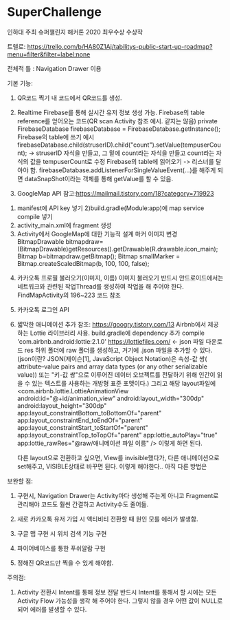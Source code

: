 # SuperChallenge

인하대 주최 슈퍼챌린지 해커톤 2020 최우수상 수상작

트렐로:
https://trello.com/b/HA80Z1Aj/tabilitys-public-start-up-roadmap?menu=filter&filter=label:none

전체적 틀 : Navigation Drawer 이용

기본 기능:
1. QR코드 찍기
  내 코드에서 QR코드를 생성.
  
2. Realtime Firebase를 통해 실시간 유저 정보 생성 가능.
  Firebase의 table reference를 얻어오는 코드(QR scan Activity 참조 예시. 같지는 않음)
    private FirebaseDatabase firebaseDatabase = FirebaseDatabase.getInstance();
  Firebase의 table에 쓰기 예시
    firebaseDatabase.child(struserID).child("count").setValue(tempuserCount); 
    -> struserID 자식을 만들고, 그 밑에 count라는 자식을 만들고 count라는 자식의 값을 tempuserCount로 수정 
  Firebase의 table에 읽어오기
    -> 리스너를 달아야 함.
    firebaseDatabase.addListenerForSingleValueEvent(...)를 해주게 되면 dataSnapShot이라는 객체를 통해 getValue를 할 수 있음.
    
3. GoogleMap API
  참고:https://mailmail.tistory.com/18?category=719923
  1) manifest에 API key 넣기
  2)build.gradle(Module:app)에 map service compile 넣기
  3) activity_main.xml에 fragment 생성
  4) Activity에서 GoogleMap에 대한 기능적 설계
  마커 이미지 변경
        BitmapDrawable bitmapdraw=(BitmapDrawable)getResources().getDrawable(R.drawable.icon_main);
        Bitmap b=bitmapdraw.getBitmap();
        Bitmap smallMarker = Bitmap.createScaledBitmap(b, 100, 100, false);
        
4. 카카오톡 프로필 불러오기(이미지, 이름)
  이미지 불러오기
    반드시 안드로이드에서는 네트워크와 관련된 작업Thread를 생성하여 작업을 해 주어야 한다.
    FindMapActivity의 196~223 코드 참조
    
5. 카카오톡 로그인 API

6. 짧막한 애니메이션 추가
    참조: https://googry.tistory.com/13
    Airbnb에서 제공하는 Lottie 라이브러리 사용.
    build.gradle에 dependency 추가
    compile 'com.airbnb.android:lottie:2.1.0'
    https://lottiefiles.com/ <- json 파일 다운로드
    res 하위 폴더에 raw 폴더를 생성하고, 거기에 .json 파일을 추가할 수 있다.
    (json이란? JSON(제이슨[1], JavaScript Object Notation)은 속성-값 쌍( attribute–value pairs and array data types (or any other serializable value)) 
    또는 "키-값 쌍"으로 이루어진 데이터 오브젝트를 전달하기 위해
    인간이 읽을 수 있는 텍스트를 사용하는 개방형 표준 포맷이다.)
    그리고 해당 layout파일에 
    <com.airbnb.lottie.LottieAnimationView
        android:id="@+id/animation_view"
        android:layout_width="300dp"
        android:layout_height="300dp"
        app:layout_constraintBottom_toBottomOf="parent"
        app:layout_constraintEnd_toEndOf="parent"
        app:layout_constraintStart_toStartOf="parent"
        app:layout_constraintTop_toTopOf="parent"
        app:lottie_autoPlay="true"
        app:lottie_rawRes="@raw/애니메이션 파일 이름" />
        이렇게 하면 된다.
    
    다른 layout으로 전환하고 싶으면, View를 invisible했다가, 다른 애니메이션으로 set해주고, VISIBLE상태로 바꾸면 된다. 이렇게 해야한다.. 아직 다른 방법은 
    

보완할 점: 
1. 구현시, Navigation Drawer는 Activity마다 생성해 주는게 아니고 
Fragment로 관리해야 코드도 훨씬 간결하고 Activity수도 줄어듦.

2. 새로 카카오톡 유저 가입 시 액티비티 전환할 때 원인 모를 에러가 발생함.

3. 구글 맵 구현 시 위치 검색 기능 구현 

4. 파이어베이스를 통한 푸쉬알람 구현

5. 정해진 QR코드만 찍을 수 있게 해야함.

주의점:
1. Activity 전환시 Intent를 통해 정보 전달
  반드시 Intent를 통해서 할 시에는 모든 Activity Flow 가능성을 생각 해 주어야 한다.
  그렇지 않을 경우 어떤 값이 NULL로 되어 에러를 발생할 수 있다.

